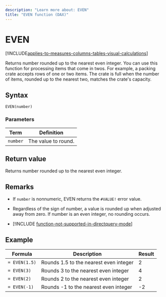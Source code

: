 ```yaml
---
description: "Learn more about: EVEN"
title: "EVEN function (DAX)"
---
```

# EVEN

[!INCLUDE[applies-to-measures-columns-tables-visual-calculations](includes/applies-to-measures-columns-tables-visual-calculations.md)]

Returns number rounded up to the nearest even integer. You can use this function for processing items that come in twos. For example, a packing crate accepts rows of one or two items. The crate is full when the number of items, rounded up to the nearest two, matches the crate's capacity.

## Syntax

```dax
EVEN(number)
```

### Parameters

|Term|Definition|
|--------|--------------|
|`number`|The value to round.|

## Return value

Returns number rounded up to the nearest even integer.

## Remarks

- If `number` is nonnumeric, EVEN returns the `#VALUE!` error value.

- Regardless of the sign of number, a value is rounded up when adjusted away from zero. If number is an even integer, no rounding occurs.

- [!INCLUDE [function-not-supported-in-directquery-mode](includes/function-not-supported-in-directquery-mode.md)]

## Example

|Formula|Description|Result|
|-----------|---------------|----------|
|`= EVEN(1.5)`|Rounds 1.5 to the nearest even integer|2|
|`= EVEN(3)`|Rounds 3 to the nearest even integer|4|
|`= EVEN(2)`|Rounds 2 to the nearest even integer|2|
|`= EVEN(-1)`|Rounds -1 to the nearest even integer|-2|
